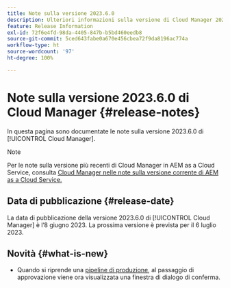 ```yaml
---
title: Note sulla versione 2023.6.0
description: Ulteriori informazioni sulla versione di Cloud Manager 2023.6.0.
feature: Release Information
exl-id: 72f6e4fd-98da-4405-847b-b5bd460eedb8
source-git-commit: 5ced643fabe0a670e456cbea72f9da8196ac774a
workflow-type: ht
source-wordcount: '97'
ht-degree: 100%

---
```


# Note sulla versione 2023.6.0 di Cloud Manager {#release-notes}

In questa pagina sono documentate le note sulla versione 2023.6.0 di [!UICONTROL Cloud Manager].

>[!NOTE]
>
>Per le note sulla versione più recenti di Cloud Manager in AEM as a Cloud Service, consulta [Cloud Manager nelle note sulla versione corrente di AEM as a Cloud Service.](https://experienceleague.adobe.com/it/docs/experience-manager-cloud-service/content/release-notes/cloud-manager/current)

## Data di pubblicazione {#release-date}

La data di pubblicazione della versione 2023.6.0 di [!UICONTROL Cloud Manager] è l’8 giugno 2023. La prossima versione è prevista per il 6 luglio 2023.

## Novità {#what-is-new}

* Quando si riprende una [pipeline di produzione](/help/using/production-pipelines.md), al passaggio di approvazione viene ora visualizzata una finestra di dialogo di conferma.
